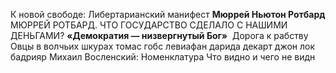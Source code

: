 К новой свободе: Либертарианский манифест  **Мюррей Ньютон Ротбард**
МЮРРЕЙ РОТБАРД. ЧТО ГОСУДАРСТВО СДЕЛАЛО С НАШИМИ ДЕНЬГАМИ?
**«Демократия — низвергнутый Бог»** 
Дорога к рабству
Овцы в волчьих шкурах
томас гобс левиафан
дарида
декарт 
джон лок
бадрияр
Михаил Восленский: Номенклатура
Что видно и чего не видн
